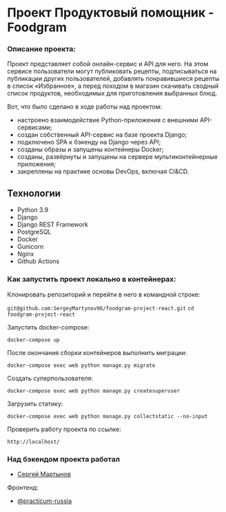 # Проект Продуктовый помощник - Foodgram
### Описание проекта:

Проект представляет собой онлайн-сервис и API для него. На этом сервисе пользователи могут публиковать рецепты, подписываться на публикации других пользователей, добавлять понравившиеся рецепты в список «Избранное», а перед походом в магазин скачивать сводный список продуктов, необходимых для приготовления выбранных блюд.
 
Вот, что было сделано в ходе работы над проектом:
- настроено взаимодействие Python-приложения с внешними API-сервисами;
- создан собственный API-сервис на базе проекта Django;
- подключено SPA к бэкенду на Django через API;
- созданы образы и запущены контейнеры Docker;
- созданы, развёрнуты и запущены на сервере мультиконтейнерные приложения;
- закреплены на практике основы DevOps, включая CI&CD.

## Технологии

- Python 3.9
- Django
- Django REST Framework
- PostgreSQL
- Docker
- Gunicorn
- Nginx
- Github Actions

### Как запустить проект локально в контейнерах:

Клонировать репозиторий и перейти в него в командной строке:

``` git@github.com:SergeyMartynov96/foodgram-project-react.git ``` 
``` cd foodgram-project-react ``` 

Запустить docker-compose:

```
docker-compose up

```

После окончания сборки контейнеров выполнить миграции:

```
docker-compose exec web python manage.py migrate

```

Создать суперпользователя:

```
docker-compose exec web python manage.py createsuperuser

```

Загрузить статику:

```
docker-compose exec web python manage.py collectstatic --no-input 

```

Проверить работу проекта по ссылке:

```
http://localhost/
```

### Над бэкендом проекта работал
- [Сергей Мартынов](https://github.com/SergeyMartynov96)

Фронтенд:
- [@practicum-russia](https://github.com/yandex-praktikum)